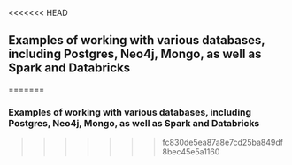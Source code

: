<<<<<<< HEAD
## Examples of working with various databases, including Postgres, Neo4j, Mongo, as well as Spark and Databricks
=======
### Examples of working with various databases, including Postgres, Neo4j, Mongo, as well as Spark and Databricks
>>>>>>> fc830de5ea87a8e7cd25ba849df8bec45e5a1160
